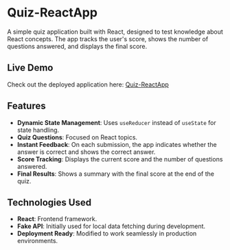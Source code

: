 # Quiz-ReactApp
A simple quiz application built with React, designed to test knowledge about React concepts. The app tracks the user's score, shows the number of questions answered, and displays the final score.  

## Live Demo  
Check out the deployed application here: [Quiz-ReactApp](https://amrkhaled5.github.io/Quiz-ReactApp/)


## Features
- **Dynamic State Management**: Uses `useReducer` instead of `useState` for state handling.  
- **Quiz Questions**: Focused on React topics.  
- **Instant Feedback**: On each submission, the app indicates whether the answer is correct and shows the correct answer.  
- **Score Tracking**: Displays the current score and the number of questions answered.  
- **Final Results**: Shows a summary with the final score at the end of the quiz.  

## Technologies Used
- **React**: Frontend framework.  
- **Fake API**: Initially used for local data fetching during development.  
- **Deployment Ready**: Modified to work seamlessly in production environments. 
